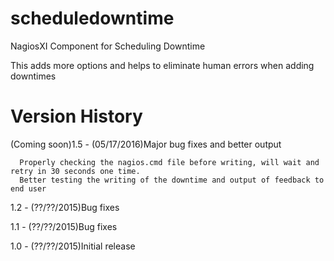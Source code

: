 # scheduledowntime
NagiosXI Component for Scheduling Downtime

This adds more options and helps to eliminate human errors when adding downtimes

# Version History

(Coming soon)1.5 - (05/17/2016)Major bug fixes and better output

      Properly checking the nagios.cmd file before writing, will wait and retry in 30 seconds one time.
      Better testing the writing of the downtime and output of feedback to end user
      
1.2 - (??/??/2015)Bug fixes

1.1 - (??/??/2015)Bug fixes

1.0 - (??/??/2015)Initial release
